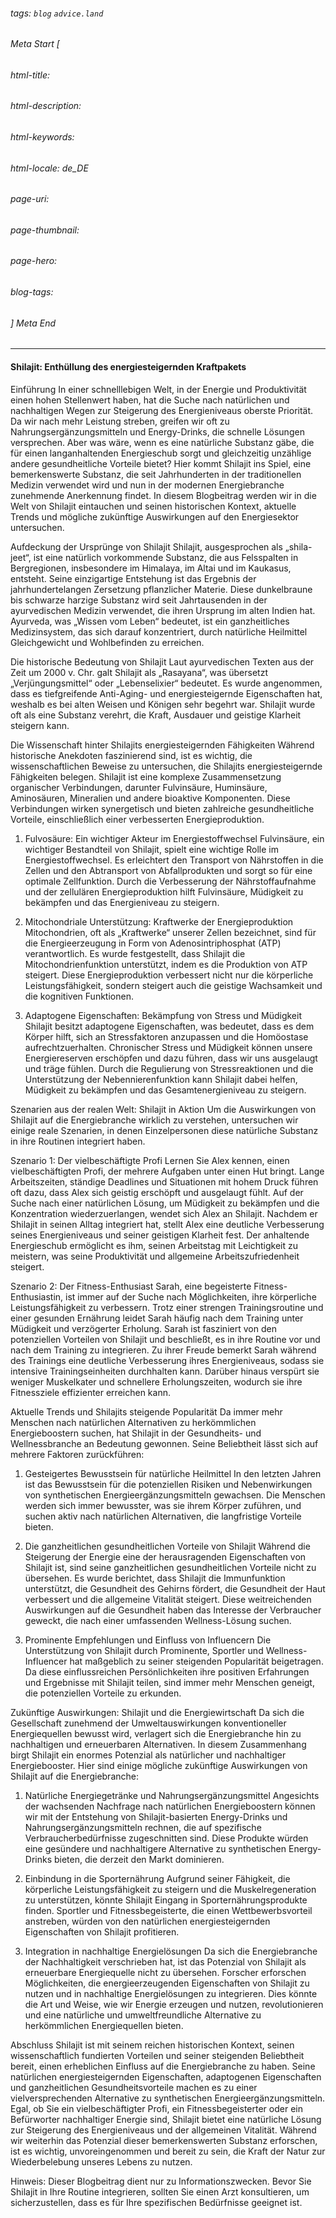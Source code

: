 ###### tags: `blog` `advice.land`

###### Meta Start [
###### html-title:
###### html-description:
###### html-keywords:
###### html-locale: de_DE
###### page-uri:
###### page-thumbnail:
###### page-hero:
###### blog-tags: 
###### ] Meta End

---

#### Shilajit: Enthüllung des energiesteigernden Kraftpakets



Einführung
In einer schnelllebigen Welt, in der Energie und Produktivität einen hohen Stellenwert haben, hat die Suche nach natürlichen und nachhaltigen Wegen zur Steigerung des Energieniveaus oberste Priorität. Da wir nach mehr Leistung streben, greifen wir oft zu Nahrungsergänzungsmitteln und Energy-Drinks, die schnelle Lösungen versprechen. Aber was wäre, wenn es eine natürliche Substanz gäbe, die für einen langanhaltenden Energieschub sorgt und gleichzeitig unzählige andere gesundheitliche Vorteile bietet? Hier kommt Shilajit ins Spiel, eine bemerkenswerte Substanz, die seit Jahrhunderten in der traditionellen Medizin verwendet wird und nun in der modernen Energiebranche zunehmende Anerkennung findet. In diesem Blogbeitrag werden wir in die Welt von Shilajit eintauchen und seinen historischen Kontext, aktuelle Trends und mögliche zukünftige Auswirkungen auf den Energiesektor untersuchen.


Aufdeckung der Ursprünge von Shilajit
Shilajit, ausgesprochen als „shila-jeet“, ist eine natürlich vorkommende Substanz, die aus Felsspalten in Bergregionen, insbesondere im Himalaya, im Altai und im Kaukasus, entsteht. Seine einzigartige Entstehung ist das Ergebnis der jahrhundertelangen Zersetzung pflanzlicher Materie. Diese dunkelbraune bis schwarze harzige Substanz wird seit Jahrtausenden in der ayurvedischen Medizin verwendet, die ihren Ursprung im alten Indien hat. Ayurveda, was „Wissen vom Leben“ bedeutet, ist ein ganzheitliches Medizinsystem, das sich darauf konzentriert, durch natürliche Heilmittel Gleichgewicht und Wohlbefinden zu erreichen.

Die historische Bedeutung von Shilajit
Laut ayurvedischen Texten aus der Zeit um 2000 v. Chr. galt Shilajit als „Rasayana“, was übersetzt „Verjüngungsmittel“ oder „Lebenselixier“ bedeutet. Es wurde angenommen, dass es tiefgreifende Anti-Aging- und energiesteigernde Eigenschaften hat, weshalb es bei alten Weisen und Königen sehr begehrt war. Shilajit wurde oft als eine Substanz verehrt, die Kraft, Ausdauer und geistige Klarheit steigern kann.

Die Wissenschaft hinter Shilajits energiesteigernden Fähigkeiten
Während historische Anekdoten faszinierend sind, ist es wichtig, die wissenschaftlichen Beweise zu untersuchen, die Shilajits energiesteigernde Fähigkeiten belegen. Shilajit ist eine komplexe Zusammensetzung organischer Verbindungen, darunter Fulvinsäure, Huminsäure, Aminosäuren, Mineralien und andere bioaktive Komponenten. Diese Verbindungen wirken synergetisch und bieten zahlreiche gesundheitliche Vorteile, einschließlich einer verbesserten Energieproduktion.

1. Fulvosäure: Ein wichtiger Akteur im Energiestoffwechsel
Fulvinsäure, ein wichtiger Bestandteil von Shilajit, spielt eine wichtige Rolle im Energiestoffwechsel. Es erleichtert den Transport von Nährstoffen in die Zellen und den Abtransport von Abfallprodukten und sorgt so für eine optimale Zellfunktion. Durch die Verbesserung der Nährstoffaufnahme und der zellulären Energieproduktion hilft Fulvinsäure, Müdigkeit zu bekämpfen und das Energieniveau zu steigern.

2. Mitochondriale Unterstützung: Kraftwerke der Energieproduktion
Mitochondrien, oft als „Kraftwerke“ unserer Zellen bezeichnet, sind für die Energieerzeugung in Form von Adenosintriphosphat (ATP) verantwortlich. Es wurde festgestellt, dass Shilajit die Mitochondrienfunktion unterstützt, indem es die Produktion von ATP steigert. Diese Energieproduktion verbessert nicht nur die körperliche Leistungsfähigkeit, sondern steigert auch die geistige Wachsamkeit und die kognitiven Funktionen.

3. Adaptogene Eigenschaften: Bekämpfung von Stress und Müdigkeit
Shilajit besitzt adaptogene Eigenschaften, was bedeutet, dass es dem Körper hilft, sich an Stressfaktoren anzupassen und die Homöostase aufrechtzuerhalten. Chronischer Stress und Müdigkeit können unsere Energiereserven erschöpfen und dazu führen, dass wir uns ausgelaugt und träge fühlen. Durch die Regulierung von Stressreaktionen und die Unterstützung der Nebennierenfunktion kann Shilajit dabei helfen, Müdigkeit zu bekämpfen und das Gesamtenergieniveau zu steigern.

Szenarien aus der realen Welt: Shilajit in Aktion
Um die Auswirkungen von Shilajit auf die Energiebranche wirklich zu verstehen, untersuchen wir einige reale Szenarien, in denen Einzelpersonen diese natürliche Substanz in ihre Routinen integriert haben.

Szenario 1: Der vielbeschäftigte Profi
Lernen Sie Alex kennen, einen vielbeschäftigten Profi, der mehrere Aufgaben unter einen Hut bringt. Lange Arbeitszeiten, ständige Deadlines und Situationen mit hohem Druck führen oft dazu, dass Alex sich geistig erschöpft und ausgelaugt fühlt. Auf der Suche nach einer natürlichen Lösung, um Müdigkeit zu bekämpfen und die Konzentration wiederzuerlangen, wendet sich Alex an Shilajit. Nachdem er Shilajit in seinen Alltag integriert hat, stellt Alex eine deutliche Verbesserung seines Energieniveaus und seiner geistigen Klarheit fest. Der anhaltende Energieschub ermöglicht es ihm, seinen Arbeitstag mit Leichtigkeit zu meistern, was seine Produktivität und allgemeine Arbeitszufriedenheit steigert.

Szenario 2: Der Fitness-Enthusiast
Sarah, eine begeisterte Fitness-Enthusiastin, ist immer auf der Suche nach Möglichkeiten, ihre körperliche Leistungsfähigkeit zu verbessern. Trotz einer strengen Trainingsroutine und einer gesunden Ernährung leidet Sarah häufig nach dem Training unter Müdigkeit und verzögerter Erholung. Sarah ist fasziniert von den potenziellen Vorteilen von Shilajit und beschließt, es in ihre Routine vor und nach dem Training zu integrieren. Zu ihrer Freude bemerkt Sarah während des Trainings eine deutliche Verbesserung ihres Energieniveaus, sodass sie intensive Trainingseinheiten durchhalten kann. Darüber hinaus verspürt sie weniger Muskelkater und schnellere Erholungszeiten, wodurch sie ihre Fitnessziele effizienter erreichen kann.

Aktuelle Trends und Shilajits steigende Popularität
Da immer mehr Menschen nach natürlichen Alternativen zu herkömmlichen Energieboostern suchen, hat Shilajit in der Gesundheits- und Wellnessbranche an Bedeutung gewonnen. Seine Beliebtheit lässt sich auf mehrere Faktoren zurückführen:

1. Gesteigertes Bewusstsein für natürliche Heilmittel
In den letzten Jahren ist das Bewusstsein für die potenziellen Risiken und Nebenwirkungen von synthetischen Energieergänzungsmitteln gewachsen. Die Menschen werden sich immer bewusster, was sie ihrem Körper zuführen, und suchen aktiv nach natürlichen Alternativen, die langfristige Vorteile bieten.

2. Die ganzheitlichen gesundheitlichen Vorteile von Shilajit
Während die Steigerung der Energie eine der herausragenden Eigenschaften von Shilajit ist, sind seine ganzheitlichen gesundheitlichen Vorteile nicht zu übersehen. Es wurde berichtet, dass Shilajit die Immunfunktion unterstützt, die Gesundheit des Gehirns fördert, die Gesundheit der Haut verbessert und die allgemeine Vitalität steigert. Diese weitreichenden Auswirkungen auf die Gesundheit haben das Interesse der Verbraucher geweckt, die nach einer umfassenden Wellness-Lösung suchen.

3. Prominente Empfehlungen und Einfluss von Influencern
Die Unterstützung von Shilajit durch Prominente, Sportler und Wellness-Influencer hat maßgeblich zu seiner steigenden Popularität beigetragen. Da diese einflussreichen Persönlichkeiten ihre positiven Erfahrungen und Ergebnisse mit Shilajit teilen, sind immer mehr Menschen geneigt, die potenziellen Vorteile zu erkunden.

Zukünftige Auswirkungen: Shilajit und die Energiewirtschaft
Da sich die Gesellschaft zunehmend der Umweltauswirkungen konventioneller Energiequellen bewusst wird, verlagert sich die Energiebranche hin zu nachhaltigen und erneuerbaren Alternativen. In diesem Zusammenhang birgt Shilajit ein enormes Potenzial als natürlicher und nachhaltiger Energiebooster. Hier sind einige mögliche zukünftige Auswirkungen von Shilajit auf die Energiebranche:

1. Natürliche Energiegetränke und Nahrungsergänzungsmittel
Angesichts der wachsenden Nachfrage nach natürlichen Energieboostern können wir mit der Entstehung von Shilajit-basierten Energy-Drinks und Nahrungsergänzungsmitteln rechnen, die auf spezifische Verbraucherbedürfnisse zugeschnitten sind. Diese Produkte würden eine gesündere und nachhaltigere Alternative zu synthetischen Energy-Drinks bieten, die derzeit den Markt dominieren.

2. Einbindung in die Sporternährung
Aufgrund seiner Fähigkeit, die körperliche Leistungsfähigkeit zu steigern und die Muskelregeneration zu unterstützen, könnte Shilajit Eingang in Sporternährungsprodukte finden. Sportler und Fitnessbegeisterte, die einen Wettbewerbsvorteil anstreben, würden von den natürlichen energiesteigernden Eigenschaften von Shilajit profitieren.

3. Integration in nachhaltige Energielösungen
Da sich die Energiebranche der Nachhaltigkeit verschrieben hat, ist das Potenzial von Shilajit als erneuerbare Energiequelle nicht zu übersehen. Forscher erforschen Möglichkeiten, die energieerzeugenden Eigenschaften von Shilajit zu nutzen und in nachhaltige Energielösungen zu integrieren. Dies könnte die Art und Weise, wie wir Energie erzeugen und nutzen, revolutionieren und eine natürliche und umweltfreundliche Alternative zu herkömmlichen Energiequellen bieten.

Abschluss
Shilajit ist mit seinem reichen historischen Kontext, seinen wissenschaftlich fundierten Vorteilen und seiner steigenden Beliebtheit bereit, einen erheblichen Einfluss auf die Energiebranche zu haben. Seine natürlichen energiesteigernden Eigenschaften, adaptogenen Eigenschaften und ganzheitlichen Gesundheitsvorteile machen es zu einer vielversprechenden Alternative zu synthetischen Energieergänzungsmitteln. Egal, ob Sie ein vielbeschäftigter Profi, ein Fitnessbegeisterter oder ein Befürworter nachhaltiger Energie sind, Shilajit bietet eine natürliche Lösung zur Steigerung des Energieniveaus und der allgemeinen Vitalität. Während wir weiterhin das Potenzial dieser bemerkenswerten Substanz erforschen, ist es wichtig, unvoreingenommen und bereit zu sein, die Kraft der Natur zur Wiederbelebung unseres Lebens zu nutzen.

Hinweis: Dieser Blogbeitrag dient nur zu Informationszwecken. Bevor Sie Shilajit in Ihre Routine integrieren, sollten Sie einen Arzt konsultieren, um sicherzustellen, dass es für Ihre spezifischen Bedürfnisse geeignet ist.